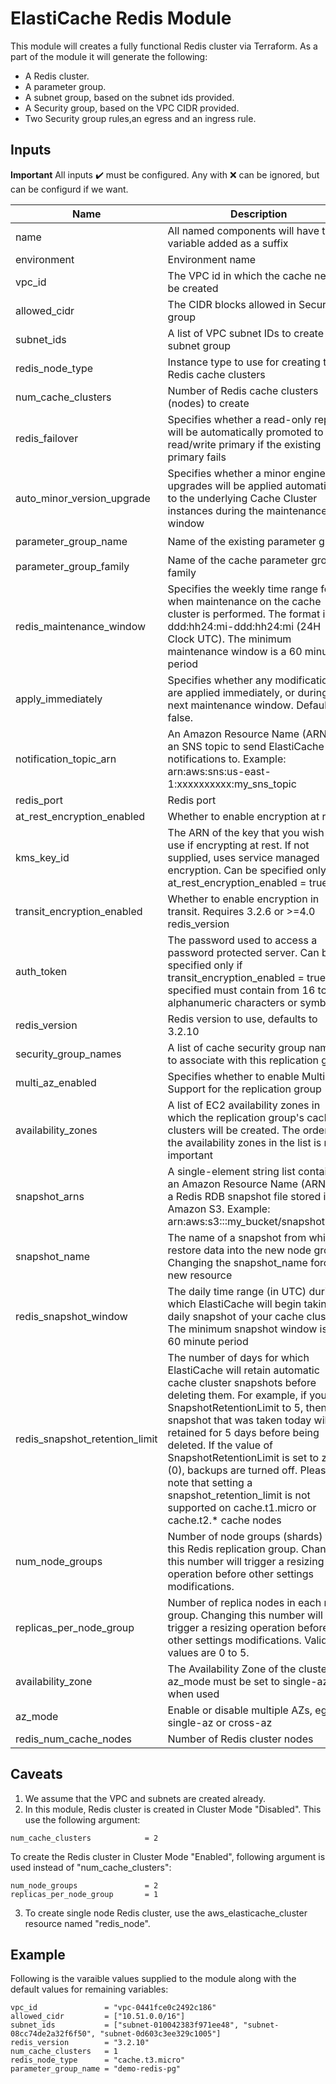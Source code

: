 # ElastiCache Redis Module
This module will creates a fully functional Redis cluster via Terraform. As a part of the module it will generate the following:

- A Redis cluster.
- A parameter group.
- A subnet group, based on the subnet ids provided.
- A Security group, based on the VPC CIDR provided.
- Two Security group rules,an egress and an ingress rule.

## Inputs
**Important**
All inputs :heavy_check_mark: must be configured.
Any with :x: can be ignored, but can be configurd if we want.

| Name        | Description | Required | Type | Default |
| ----------- | ----------- | -------- | ---- | ------- |
| name | All named components will have this variable added as a suffix | :heavy_check_mark: | string | "common" |
| environment | Environment name | :x: | string | "dev" |
| vpc_id | The VPC id in which the cache need to be created | :heavy_check_mark: | string | |
| allowed_cidr| The CIDR blocks allowed in Security group | :heavy_check_mark: | list(string) | |
| subnet_ids | A list of VPC subnet IDs to create the subnet group | :heavy_check_mark: | list(string) | |
| redis_node_type | Instance type to use for creating the Redis cache clusters | :heavy_check_mark: | string | "cache.t3.micro" |
| num_cache_clusters | Number of Redis cache clusters (nodes) to create | :heavy_check_mark: | string | "1" |
| redis_failover | Specifies whether a read-only replica will be automatically promoted to read/write primary if the existing primary fails | :x: | bool | false |
| auto_minor_version_upgrade | Specifies whether a minor engine upgrades will be applied automatically to the underlying Cache Cluster instances during the maintenance window | :x: | bool | true |
| parameter_group_name | Name of the existing parameter group | :heavy_check_mark: | string | |
| parameter_group_family | Name of the cache parameter group family | :heavy_check_mark: | string | "redis3.2" |
| redis_maintenance_window | Specifies the weekly time range for when maintenance on the cache cluster is performed. The format is ddd:hh24:mi-ddd:hh24:mi (24H Clock UTC). The minimum maintenance window is a 60 minute period | :x: | "fri:08:00-fri:09:00" | |
| apply_immediately | Specifies whether any modifications are applied immediately, or during the next maintenance window. Default is false. | :x: | bool | false |
| notification_topic_arn | An Amazon Resource Name (ARN) of an SNS topic to send ElastiCache notifications to. Example: arn:aws:sns:us-east-1:xxxxxxxxxx:my_sns_topic | :x: | string | |
| redis_port | Redis port | :x: | number | 6379 |
| at_rest_encryption_enabled | Whether to enable encryption at rest | :x: | bool | false |
| kms_key_id | The ARN of the key that you wish to use if encrypting at rest. If not supplied, uses service managed encryption. Can be specified only if at_rest_encryption_enabled = true | :x: | string | |
| transit_encryption_enabled | Whether to enable encryption in transit. Requires 3.2.6 or >=4.0 redis_version | :x: | bool | false |
| auth_token | The password used to access a password protected server. Can be specified only if transit_encryption_enabled = true. If specified must contain from 16 to 128 alphanumeric characters or symbols | :x: | string | |
| redis_version | Redis version to use, defaults to 3.2.10 | :x: | string | "3.2.10" |
| security_group_names | A list of cache security group names to associate with this replication group | :x: | list(string) | |
| multi_az_enabled | Specifies whether to enable Multi-AZ Support for the replication group | :x: | bool | false |
| availability_zones | A list of EC2 availability zones in which the replication group's cache clusters will be created. The order of the availability zones in the list is not important | :x: | list(string) | |
| snapshot_arns | A single-element string list containing an Amazon Resource Name (ARN) of a Redis RDB snapshot file stored in Amazon S3. Example: arn:aws:s3:::my_bucket/snapshot1.rdb | :x: | list(string) | |
| snapshot_name | The name of a snapshot from which to restore data into the new node group. Changing the snapshot_name forces a new resource | :x: | string | |
| redis_snapshot_window | The daily time range (in UTC) during which ElastiCache will begin taking a daily snapshot of your cache cluster. The minimum snapshot window is a 60 minute period | :x: | string | "06:30-07:30" |
| redis_snapshot_retention_limit | The number of days for which ElastiCache will retain automatic cache cluster snapshots before deleting them. For example, if you set SnapshotRetentionLimit to 5, then a snapshot that was taken today will be retained for 5 days before being deleted. If the value of SnapshotRetentionLimit is set to zero (0), backups are turned off. Please note that setting a snapshot_retention_limit is not supported on cache.t1.micro or cache.t2.* cache nodes | :x: | number | 0 |
| num_node_groups | Number of node groups (shards) for this Redis replication group. Changing this number will trigger a resizing operation before other settings modifications. | :x: | number | 0 |
| replicas_per_node_group | Number of replica nodes in each node group. Changing this number will trigger a resizing operation before other settings modifications. Valid values are 0 to 5. | :x: | number | 0 |
| availability_zone | The Availability Zone of the cluster. az_mode must be set to single-az when used | :x: | string | |
| az_mode | Enable or disable multiple AZs, eg: single-az or cross-az | :x: | string | "single-az" |
| redis_num_cache_nodes | Number of Redis cluster nodes | :x: | number | 1 |

## Caveats

1. We assume that the VPC and subnets are created already.
2. In this module, Redis cluster is created in Cluster Mode "Disabled". This use the following argument:

```
num_cache_clusters            = 2
```

To create the Redis cluster in Cluster Mode "Enabled", following argument is used instead of "num_cache_clusters":
```
num_node_groups               = 2
replicas_per_node_group       = 1
```

3. To create single node Redis cluster, use the aws_elasticache_cluster resource named "redis_node".

## Example

Following is the varaible values supplied to the module along with the default values for remaining variables: 
```
vpc_id               = "vpc-0441fce0c2492c186"
allowed_cidr         = ["10.51.0.0/16"]
subnet_ids           = ["subnet-010042383f971ee48", "subnet-08cc74de2a32f6f50", "subnet-0d603c3ee329c1005"]
redis_version        = "3.2.10"
num_cache_clusters   = 1
redis_node_type      = "cache.t3.micro"
parameter_group_name = "demo-redis-pg"
```
